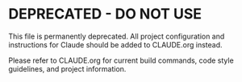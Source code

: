 # DEPRECATED - DO NOT USE

This file is permanently deprecated. All project configuration and instructions for Claude should be added to CLAUDE.org instead.

Please refer to CLAUDE.org for current build commands, code style guidelines, and project information.